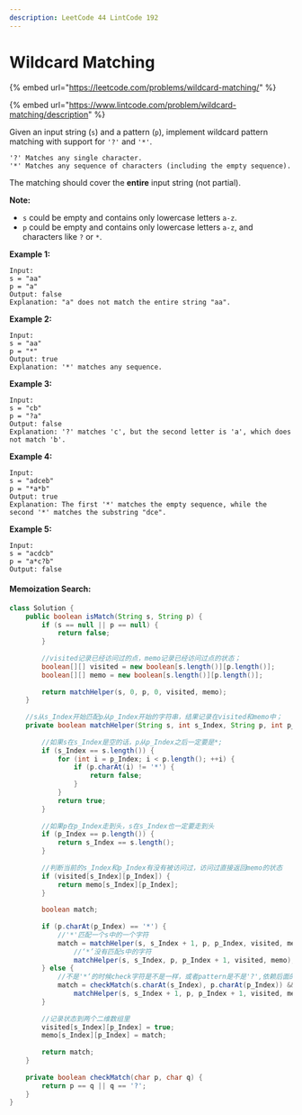 ```yaml
---
description: LeetCode 44 LintCode 192
---
```


# Wildcard Matching

{% embed url="https://leetcode.com/problems/wildcard-matching/" %}

{% embed url="https://www.lintcode.com/problem/wildcard-matching/description" %}

Given an input string (`s`) and a pattern (`p`), implement wildcard pattern matching with support for `'?'` and `'*'`.

```
'?' Matches any single character.
'*' Matches any sequence of characters (including the empty sequence).
```

The matching should cover the **entire** input string (not partial).

**Note:**

* `s` could be empty and contains only lowercase letters `a-z`.
* `p` could be empty and contains only lowercase letters `a-z`, and characters like `?` or `*`.

**Example 1:**

```
Input:
s = "aa"
p = "a"
Output: false
Explanation: "a" does not match the entire string "aa".
```

**Example 2:**

```
Input:
s = "aa"
p = "*"
Output: true
Explanation: '*' matches any sequence.
```

**Example 3:**

```
Input:
s = "cb"
p = "?a"
Output: false
Explanation: '?' matches 'c', but the second letter is 'a', which does not match 'b'.
```

**Example 4:**

```
Input:
s = "adceb"
p = "*a*b"
Output: true
Explanation: The first '*' matches the empty sequence, while the second '*' matches the substring "dce".
```

**Example 5:**

```
Input:
s = "acdcb"
p = "a*c?b"
Output: false
```

#### Memoization Search:

```java
class Solution {
    public boolean isMatch(String s, String p) {
        if (s == null || p == null) {
            return false;
        }
        
        //visited记录已经访问过的点，memo记录已经访问过点的状态；
        boolean[][] visited = new boolean[s.length()][p.length()];
        boolean[][] memo = new boolean[s.length()][p.length()];
        
        return matchHelper(s, 0, p, 0, visited, memo);
    }
    
    //s从s_Index开始匹配p从p_Index开始的字符串，结果记录在visited和memo中；
    private boolean matchHelper(String s, int s_Index, String p, int p_Index, boolean[][] visited, boolean[][] memo) {
        
        //如果s在s_Index是空的话，p从p_Index之后一定要是*;
        if (s_Index == s.length()) {
            for (int i = p_Index; i < p.length(); ++i) {
                if (p.charAt(i) != '*') {
                    return false;
                }
            }
            return true;
        }
        
        //如果p在p_Index走到头，s在s_Index也一定要走到头
        if (p_Index == p.length()) {
            return s_Index == s.length();
        }
        
        //判断当前的s_Index和p_Index有没有被访问过，访问过直接返回memo的状态
        if (visited[s_Index][p_Index]) {
            return memo[s_Index][p_Index];
        }
        
        boolean match;
        
        if (p.charAt(p_Index) == '*') {
            //'*'匹配一个s中的一个字符
            match = matchHelper(s, s_Index + 1, p, p_Index, visited, memo) ||
                //‘*’没有匹配s中的字符
                matchHelper(s, s_Index, p, p_Index + 1, visited, memo);
        } else {
            //不是'*‘的时候check字符是不是一样，或者pattern是不是'?',依赖后面的匹配
            match = checkMatch(s.charAt(s_Index), p.charAt(p_Index)) &&
                matchHelper(s, s_Index + 1, p, p_Index + 1, visited, memo);
        }
        
        //记录状态到两个二维数组里
        visited[s_Index][p_Index] = true;
        memo[s_Index][p_Index] = match;
        
        return match;
    }
    
    private boolean checkMatch(char p, char q) {
        return p == q || q == '?';
    }
}
```
